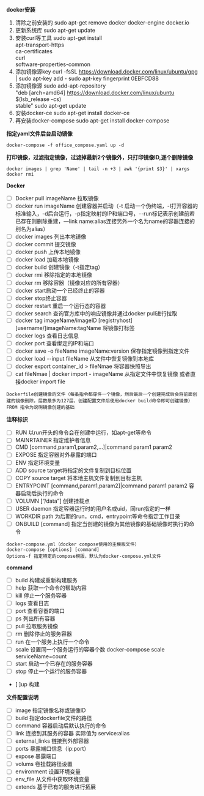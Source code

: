 **docker安装**
1. 清除之前安装的
sudo apt-get remove docker docker-engine docker.io
2. 更新系统库
sudo apt-get update
3. 安装curl等工具
sudo apt-get install \
    apt-transport-https \
    ca-certificates \
    curl \
    software-properties-common
4. 添加镜像源key
curl -fsSL https://download.docker.com/linux/ubuntu/gpg | sudo apt-key add -
sudo apt-key fingerprint 0EBFCD88
5. 添加镜像源
sudo add-apt-repository \
   "deb [arch=amd64] https://download.docker.com/linux/ubuntu \
   $(lsb_release -cs) \
   stable"
sudo apt-get update
6. 安装docker-ce
sudo apt-get install docker-ce
7. 再安装docker-compose
sudo apt-get install docker-compose

**指定yaml文件后台启动镜像**
```Shell
docker-compose -f office_compose.yaml up -d
```

**打印镜像，过滤指定镜像，过滤掉最新2个镜像外，只打印镜像ID,逐个删除镜像** 
```Shell
docker images | grep 'Name' | tail -n +3 | awk '{print $3}' | xargs docker rmi
```

**Docker**
* [ ] Docker pull imageName    拉取镜像
* [ ] docker run imageName 创建容器并启动（-t 启动一个伪终端，-I打开容器的标准输入，-d后台运行，-p指定映射的IP和端口号，--run标记表示创建前若已存在则删除重建，—link name:alias连接另外一个名为name的容器连接的别名为alias）
* [ ] docker images 列出本地镜像
* [ ] docker commit 提交镜像
* [ ] docker push 上传本地镜像
* [ ] docker load 加载本地镜像
* [ ] docker build    创建镜像（-t指定tag）
* [ ] docker rmi 移除指定的本地镜像
* [ ] docker rm 移除容器（镜像对应的所有容器）
* [ ] docker start启动一个已经终止的容器
* [ ] docker stop终止容器
* [ ] docker restart 重启一个运行态的容器
* [ ] docker search 查询官方库中的响应镜像并通过docker pull进行拉取
* [ ] docker tag imageName/imageID [registryhost] [username/]imageName:tagName 将镜像打标签
* [ ] docker logs 查看日志信息
* [ ] docker port 查看绑定的IP和端口
* [ ] docker save -o fileName imageName:version 保存指定镜像到指定文件
* [ ] docker load --input fileName 从文件中恢复镜像到本地库
* [ ] docker export container_id > fileNmae 将容器快照导出
* [ ] cat fileNmae | docker import - imageName 从指定文件中恢复镜像 或者直接docker import file

```
Dockerfile创建镜像的文件（每条指令都穿件一个镜像，然后最后一个创建完成后会将前面创建的镜像删除，层数最多为127层，创建配置文件后使用docker build命令即可创建镜像）
FROM 指令为说明镜像创建的基础
```
**注释标识**
* [ ] RUN <command> 以run开头的命令会在创建中运行，如apt-get等命令
* [ ] MAINRTAINER 指定维护者信息
* [ ] CMD [command,param1,param2,…]|command param1 param2
* [ ] EXPOSE <port> 指定容器对外暴露的端口
* [ ] ENV <key><value> 指定环境变量
* [ ] ADD source target将指定的文件复制到目标位置
* [ ] COPY source target 将本地主机文件复制到目标主机
* [ ] ENTRYPOINT [command,param1,param2]|command param1 param2 容器启动后执行的命令
* [ ] VOLUMN [“/data”] 创建挂载点
* [ ] USER daemon 指定容器运行时的用户名或uid，同run指定的一样
* [ ] WORKDIR path 为后期的run，cmd，entrypoint等命令指定工作目录
* [ ] ONBUILD [command] 指定当创建的镜像为其他镜像的基础镜像时执行的命令
```
docker-compose.yml（docker compose使用的主模版文件）
docker-compose [options] [command]
Options-f 指定特定的compose模版，默认为docker-compose.yml文件
```
**command**
* [ ] build    构建或重新构建服务
* [ ] help 获取一个命令的帮助内容
* [ ] kill 停止一个服务容器
* [ ] logs 查看日志
* [ ] port 查看容器的端口
* [ ] ps 列出所有容器
* [ ] pull 拉取服务镜像
* [ ] rm 删除停止的服务容器
* [ ] run 在一个服务上执行一个命令
* [ ] scale 设置同一个服务运行的容器个数 docker-compose scale serviceName=count
* [ ] start 启动一个已存在的服务容器
* [ ] stop 停止一个运行的服务容器
* [ ]up 构建

**文件配置说明**
* [ ] image    指定镜像名称或镜像ID
* [ ] build    指定dockerfile文件的路径
* [ ] command    容器启动后默认执行的命令
* [ ] link    连接到其服务的容器 实际值为 service:alias
* [ ] external_links    链接到外部容器
* [ ] ports 暴露端口信息（ip:port）
* [ ] expose    暴露端口
* [ ] volums    卷挂载路径设置
* [ ] environment    设置环境变量
* [ ] env_file    从文件中获取环境变量
* [ ] extends    基于已有的服务进行拓展
